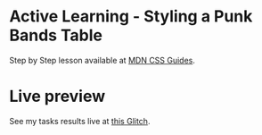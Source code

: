 # Active Learning - Styling a Punk Bands Table

Step by Step lesson available at [MDN CSS Guides](https://developer.mozilla.org/en-US/docs/Learn/CSS/Building_blocks/Styling_tables).

# Live preview

See my tasks results live at [this Glitch]().
